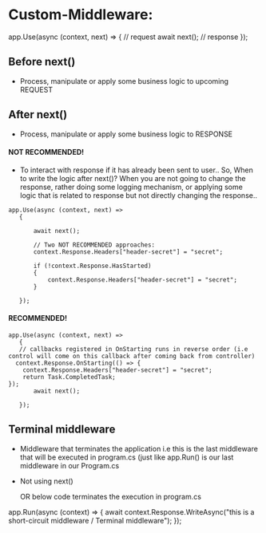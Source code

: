 # Custom-Middleware:
app.Use(async (context, next) =>
    {
        // request
        await next();
        // response
    });

  ## Before next() 
  - Process, manipulate or apply some business logic to upcoming REQUEST

   ## After next()
   - Process, manipulate or apply some business logic to RESPONSE
  #### NOT RECOMMENDED!
  -  To interact with response if it has already been sent to user.. 
   So, When to write the logic after next()? When you are not going to change the response, rather doing some logging mechanism, or applying some logic that is related to response but not directly changing the response..
 ```
app.Use(async (context, next) =>
    {

        await next();

        // Two NOT RECOMMENDED approaches:
        context.Response.Headers["header-secret"] = "secret";

        if (!context.Response.HasStarted)
        {
            context.Response.Headers["header-secret"] = "secret";
        }

    });
```

  #### RECOMMENDED!

 ```
app.Use(async (context, next) =>
    {
    // callbacks registered in OnStarting runs in reverse order (i.e control will come on this callback after coming back from controller)
   context.Response.OnStarting(() => {
     context.Response.Headers["header-secret"] = "secret";
     return Task.CompletedTask;
 });
        await next();

    });
```

## Terminal middleware
- Middleware that terminates the application i.e this is the last middleware that will be executed in program.cs (just like app.Run() is our last middleware in our Program.cs

- Not using next()

  OR below code terminates the execution in program.cs

app.Run(async (context) =>
{
	await context.Response.WriteAsync("this is a short-circuit middleware / Terminal middleware");
});
